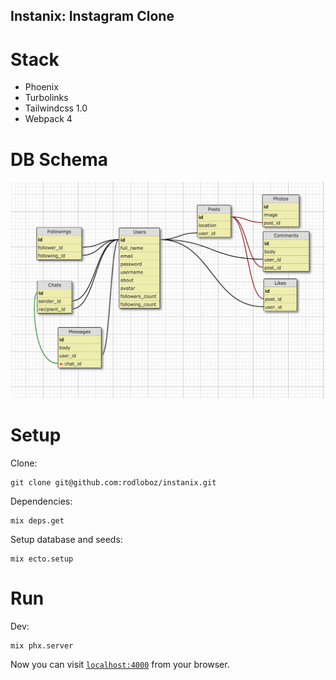 ## Instanix: Instagram Clone

# Stack

* Phoenix
* Turbolinks
* Tailwindcss 1.0
* Webpack 4

# DB Schema

![DB Schema Screenshot](/screenshots/schema.png?raw=true)

# Setup

Clone:

    git clone git@github.com:rodloboz/instanix.git

Dependencies:

    mix deps.get

Setup database and seeds:

    mix ecto.setup

# Run

Dev:

    mix phx.server

Now you can visit [`localhost:4000`](http://localhost:4000) from your browser.
